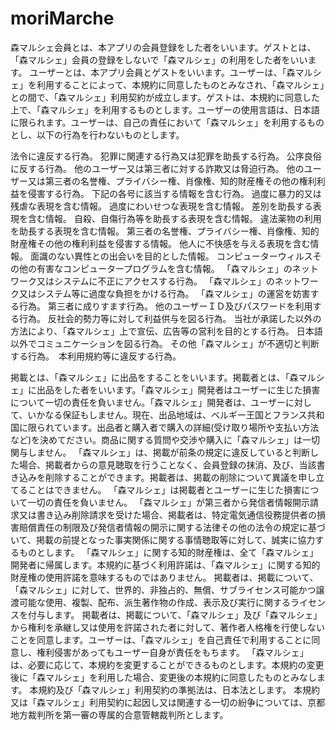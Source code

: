 # moriMarche
森マルシェ会員とは、本アプリの会員登録をした者をいいます。ゲストとは、「森マルシェ」会員の登録をしないで「森マルシェ」の利用をした者をいいます。
ユーザーとは、本アプリ会員とゲストをいいます。ユーザーは、「森マルシェ」を利用することによって、本規約に同意したものとみなされ、「森マルシェ」との間で、「森マルシェ」利用契約が成立します。ゲストは、本規約に同意した上で、「森マルシェ」を利用するものとします。ユーザーの使用言語は、日本語に限られます。ユーザーは、自己の責任において「森マルシェ」を利用するものとし、以下の行為を行わないものとします。

法令に違反する行為。
犯罪に関連する行為又は犯罪を助長する行為。
公序良俗に反する行為。
他のユーザー又は第三者に対する詐欺又は脅迫行為。
他のユーザー又は第三者の名誉権、プライバシー権、肖像権、知的財産権その他の権利利益を侵害する行為。
下記の各号に該当する情報を含む行為。
過度に暴力的又は残虐な表現を含む情報。
過度にわいせつな表現を含む情報。
差別を助長する表現を含む情報。
自殺、自傷行為等を助長する表現を含む情報。
違法薬物の利用を助長する表現を含む情報。
第三者の名誉権、プライバシー権、肖像権、知的財産権その他の権利利益を侵害する情報。
他人に不快感を与える表現を含む情報。
面識のない異性との出会いを目的とした情報。
コンピューターウィルスその他の有害なコンピュータープログラムを含む情報。
「森マルシェ」のネットワーク又はシステムに不正にアクセスする行為。
「森マルシェ」のネットワーク又はシステム等に過度な負担をかける行為。
「森マルシェ」の運営を妨害する行為。
第三者に成りすます行為。
他のユーザーＩＤ及びパスワードを利用する行為。
反社会的勢力等に対して利益供与を図る行為。
当社が承諾した以外の方法により、「森マルシェ」上で宣伝、広告等の営利を目的とする行為。
日本語以外でコミュニケーションを図る行為。
その他「森マルシェ」が不適切と判断する行為。　本利用規約等に違反する行為。

掲載とは、「森マルシェ」に出品をすることをいいます。掲載者とは、「森マルシェ」に出品をした者をいいます。「森マルシェ」開発者はユーザーに生じた損害について一切の責任を負いません。「森マルシェ」開発者は、ユーザーに対して、いかなる保証もしません。現在、出品地域は、ベルギー王国とフランス共和国に限られています。出品者と購入者で購入の詳細(受け取り場所や支払い方法など)を決めてださい。商品に関する質問や交渉や購入に「森マルシェ」は一切関与しません。
「森マルシェ」は、掲載が前条の規定に違反していると判断した場合、掲載者からの意見聴取を行うことなく、会員登録の抹消、及び、当該書き込みを削除することができます。掲載者は、掲載の削除について異議を申し立てることはできません。
「森マルシェ」は掲載者とユーザーに生じた損害について一切の責任を負いません。
「森マルシェ」が第三者から発信者情報開示請求又は書き込み削除請求を受けた場合、掲載者は、特定電気通信役務提供者の損害賠償責任の制限及び発信者情報の開示に関する法律その他の法令の規定に基づいて、掲載の前提となった事実関係に関する事情聴取等に対して、誠実に協力するものとします。
「森マルシェ」に関する知的財産権は、全て「森マルシェ」開発者に帰属します。本規約に基づく利用許諾は、「森マルシェ」に関する知的財産権の使用許諾を意味するものではありません。
掲載者は、掲載について、「森マルシェ」に対して、世界的、非独占的、無償、サブライセンス可能かつ譲渡可能な使用、複製、配布、派生著作物の作成、表示及び実行に関するライセンスを付与します。
掲載者は、掲載について、「森マルシェ」及び「森マルシェ」から権利を承継し又は使用を許諾された者に対して、著作者人格権を行使しないことを同意します。ユーザーは、「森マルシェ」を自己責任で利用することに同意し、権利侵害があってもユーザー自身が責任をもちます。
「森マルシェ」は、必要に応じて、本規約を変更することができるものとします。本規約の変更後に「森マルシェ」を利用した場合、変更後の本規約に同意したものとみなします。
本規約及び「森マルシェ」利用契約の準拠法は、日本法とします。
本規約又は「森マルシェ」利用契約に起因し又は関連する一切の紛争については、京都地方裁判所を第一審の専属的合意管轄裁判所とします。
